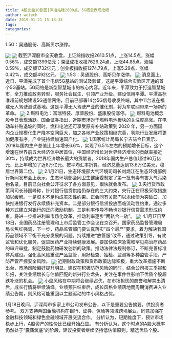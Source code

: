 ```yaml
---
title: A股复盘10张图|沪指站稳2600点，5G概念表现抢眼
author: wetech
date: 2019-01-21 15:18:33
tags: 
categories: 
---
```

1.5G：吴通股份、高斯贝尔涨停。
<!-- more -->
<img align="center" border="0" src="https://imgcdn.yicai.com/uppics/images/2019/01/5150c1abb59730bb97c07abc9a0b52f3.jpg" />
<img align="center" border="0" src="https://imgcdn.yicai.com/uppics/images/2019/01/7aa16576f235b40f2d9b97bfacab0008.jpg" />
截至沪深股市全天收盘，上证综指收报2610.51点，上涨14.5点，涨幅0.56%，成交额1399亿元；深证成指收报7626.24点，上涨44.85点，涨幅0.59%，成交额1732亿元；创业板指收报1274.79点，上涨5.29点，涨幅0.42%，成交额492亿元。
<img align="center" border="0" src="https://imgcdn.yicai.com/uppics/images/2019/01/e0db35c64226bc2163b8e4dd7a62b82d.jpg" />
1.5G：吴通股份、高斯贝尔涨停。
<img align="center" border="0" src="https://imgcdn.yicai.com/uppics/images/2019/01/8212098bd62edf049d74331f7d0d2d9d.jpg" />
消息面上，近日，平潭完成了首个电信5G基站的测试及验证，这是平潭综合实验区开通的首个5G基站。5G网络是新型智慧城市的核心内容。近年来，平潭致力于打造智慧城市，全力推动政务转型，服务社会民生、引领产业升级、建设信用平潭。平潭高标准超前规划建设5G通信网络，目前已部署14台5G信号收发终端，其中11台设在福建无人驾驶测试基地。这是平潭无人驾驶产业的催化剂，将为车联网带来一场新的革命。
<img align="center" border="0" src="https://imgcdn.yicai.com/uppics/images/2019/01/7fe3a9aa7c404c9bec15da42f07d3454.jpg" />
2.燃料电池：富瑞特装、厚普股份、盛康股份涨停。
<img align="center" border="0" src="https://imgcdn.yicai.com/uppics/images/2019/01/a02c326be02b9dc5c9008d466956fb66.jpg" />
燃料电池概念股今日表现活跃。国金证券指出，近期市场对于燃料电池板块的关注度高涨。在电动车补贴退坡的同时，燃料电池还可享受原有补贴政策到 2020 年，另一方面国内企业规模化生产降本空间巨大，加之各地产业政策相继完善，氢能行业发展将更加健康有序，产业链持续加速国产化。
<img align="center" border="0" src="https://imgcdn.yicai.com/uppics/images/2019/01/c75c40e6dcb3a29a74772c5b41183b79.jpg" />
1.国家统计局局长宁吉喆今日表示，2018年国内生产总值比上年增长6.6%，实现了6.5%左右的预期增长目标，这个增速在世界前五大经济体中居首位，中国经济增长对世界经济增长的贡献率接近30%，持续成为世界经济增长最大的贡献者。2018年国内生产总值超过90万亿元，比上年增加了近8万亿元。按平均汇率折算，经济总量达到13.6万亿美元，稳居世界第二位。
<img align="center" border="0" src="https://imgcdn.yicai.com/uppics/images/2019/01/86281e33239f5f61a9e968256461dd16.jpg" />
2.1月21日，生态环境部大气环境司司长刘炳江在生态环境部例行新闻发布会上表示，生态环境部会同卫生健康委制定了第一批有毒有害大气污染物名录，目前已向社会公开征求了各方面意见，很快就会发布。
<img align="center" border="0" src="https://imgcdn.yicai.com/uppics/images/2019/01/8d193fd56f502ad88afd744df032d804.jpg" />
3.央行货币政策司司长孙国峰称，针对银行信贷供给仍存在的三大约束，央行正在积极采取措施加以缓解。一是资本不足构成实质性约束。正会同有关部门以永续债为突破口，加快推进银行发行永续债补充资本。二是部分银行信贷投放面临流动性约束，通过多种方式建立对银行的正向激励机制。三是利率传导不畅也对银行信贷需求形成约束。将进一步推进利率市场化改革，推动利率逐步“两轨合一轨”。
<img align="center" border="0" src="https://imgcdn.yicai.com/uppics/images/2019/01/d1784674d77e633190184284a4da6f7a.jpg" />
4.1月17日至18日，全国药品注册管理和上市后监管工作会议在京召开。国家药品监督管理局局长焦红强调，下一步，药品监管部门要认真落实“四个最严”要求，着力解决我国药品领域不平衡不充分发展的问题。持续推进“放管服”改革，通过政策引导，有效监管和优化服务，促进医药产业持续健康发展。要加快临床急需和罕见病治疗药品的审评审批，制定鼓励药物研发创新的政策。推动法律法规制修订，不断完善标准体系建设。强化高风险重点产品监管，用好检查、抽检、监测等多种监管手段，严防严管严控安全风险。
<img align="center" border="0" src="https://imgcdn.yicai.com/uppics/images/2019/01/3f18890a5b11f64b323bbef4edbf1909.jpg" />
近期财政政策和货币政策边际积极，重大改革措施不断出台，市场风险偏好提升明显。建议在积极防范风险的同时，结合公司报三季报和年报，关注业绩增长与估值匹配的新兴行业龙头，关注在事件性影响下优质个股超跌补涨的机会。
<img align="center" border="0" src="https://imgcdn.yicai.com/uppics/images/2019/01/066cf1d2dda96355c847f2e707104991.jpg" />
小盘风格在中期将会继续占优，在市场担忧的商誉和解禁出清后，成长行情将继续演绎。业绩预告结束后，成长风格业绩落地而周期消费进入业绩公告期，则风格可能重回以主题驱动的中小风格占优。
 
 
1月18日晚间，沪深两市多家上市公司发布公告，以下是重要公告摘要，供投资者参考。
双方支持两国金融机构在银行、证券、保险等领域跨境展业，同意加强在金融科技领域和绿色金融领域开展交流合作。
分析认为，短期维度下，预计市场稳步上行，A股资产的性价比已经开始凸显。
有分析认为，这个时点的A股大概率仍然处于“震荡筑底”的阶段，建议投资者继续坚持低估值原则，精选优质个股。 

